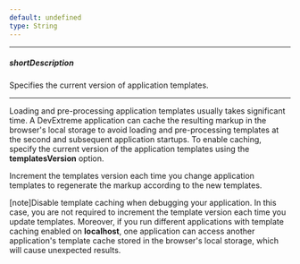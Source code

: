 ```yaml
---
default: undefined
type: String
---
```

---
##### shortDescription
Specifies the current version of application templates.

---
Loading and pre-processing application templates usually takes significant time. A DevExtreme application can cache the resulting markup in the browser's local storage to avoid loading and pre-processing templates at the second and subsequent application startups. To enable caching, specify the current version of the application templates using the **templatesVersion** option.

Increment the templates version each time you change application templates to regenerate the markup according to the new templates.

[note]Disable template caching when debugging your application. In this case, you are not required to increment the template version each time you update templates. Moreover, if you run different applications with template caching enabled on **localhost**, one application can access another application's template cache stored in the browser's local storage, which will cause unexpected results.